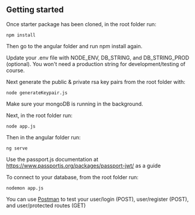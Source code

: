 ## Getting started

Once starter package has been cloned, in the root folder run:

```pwsh
npm install
```

Then go to the angular folder and run npm install again.

Update your .env file with NODE_ENV, DB_STRING, and DB_STRING_PROD (optional).
You won't need a production string for development/testing of course.

Next generate the public & private rsa key pairs from the root folder with:

```pwsh
node generateKeypair.js
```

Make sure your mongoDB is running in the background.

Next, in the root folder run:

```pwsh
node app.js
```

Then in the angular folder run:

```pwsh
ng serve
```

Use the passport.js documentation at
https://www.passportjs.org/packages/passport-jwt/ as a guide

To connect to your database, from the root folder run:

```pwsh
nodemon app.js
```

You can use [Postman](https://www.postman.com/) to test your user/login (POST),
user/register (POST), and user/protected routes (GET)
